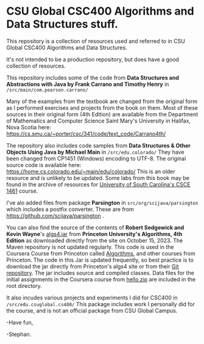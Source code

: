 # CSU Global CSC400 Algorithms and Data Structures stuff.

This repository is a collection of resources used and referred to in CSU Global CSC400 Algorithms and Data Structures.

It's not intended to be a production repository, but does have a good collection of resources.

This repository includes some of the code from **Data Structures and Abstractions with Java by Frank Carrano and Timothy Henry** in `/src/main/com.pearson.carrano/` 

Many of the examples from the textbook are changed from the original form as I performed exercises and projects from the book on them. Most of these sources in their original form (4th Edition) are available from the Department of Mathematics and Computer Science Saint Mary's University in Halifax, Nova Scotia here: https://cs.smu.ca/~porter/csc/341/code/text_code/Carrano4th/  

The repository also includes code samples from **Data Structures & Other Objects Using Java by Michael Main** in `/src/edu.colorado/` They have been changed from CP1451 (Windows) encoding to UTF-8. The original source code is available here: https://home.cs.colorado.edu/~main/edu/colorado/ This is an older resource and is unlikely to be updated. Some labs from this book may be found in the archive of resources for [University of South Carolina's CSCE 1461](https://cse.sc.edu/~mgv/csce146/labs/index.html) course.

I've alo added files from package **Parsington** in `src/org/scijava/parsington` which includes a postfix converter. These are from https://github.com/scijava/parsington .

You can also find the source of the contents of **Robert Sedgewick and Kevin Wayne**'s [algs4.jar](https://algs4.cs.princeton.edu/code/algs4.jar) from **Princeton University's Algorithms, 4th Edition** as downloaded directly from the site on October 15, 2023. The Maven repository is not updated regularly. This code is used in the Coursera Course from Princeton called [Algorithms](https://www.coursera.org/learn/algorithms-part1/), and other courses from Princeton. The code in this Jar is updated frequently, so best practice is to download the jar directly from Princeton's algs4 site or from their [Git repository](https://github.com/kevin-wayne/algs4/). The jar includes source and compiled classes. Data files for the initial assignments in the Coursera course from [hello.zip](https://coursera.cs.princeton.edu/algs4/assignments/hello/specification.php) are included in the root directory.

It also incudes various projects and experiments I did for CSC400 in `/src/edu.csuglobal.cs400/`
This package includes work I personally did for the course, and is not an official package from CSU Global Campus.

-Have fun,

-Stephan.